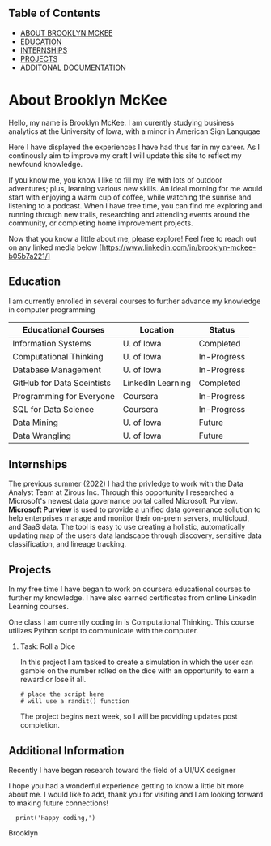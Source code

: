 ## Table of Contents

- [ABOUT BROOKLYN MCKEE](#About-Brooklyn-McKee)
- [EDUCATION](#Education)
- [INTERNSHIPS](#Internships)
- [PROJECTS](#Projects)
- [ADDITONAL DOCUMENTATION](#Additional-Informations)


# About Brooklyn McKee

Hello, my name is Brooklyn McKee. I am curently studying business analytics at the University of Iowa, with a minor in American Sign Langugae

Here I have displayed the experiences I have had thus far in my career. As I continously aim to improve my craft I will update this site to reflect my newfound knowledge.

If you know me, you know I like to fill my life with lots of outdoor adventures; plus, learning various new skills. An ideal morning for me would start with enjoying a warm cup of coffee, while watching the sunrise and listening to a podcast. When I have free time, you can find me exploring and running through new trails, researching and attending events around the community, or completing home improvement projects.

Now that you know a little about me, please explore! Feel free to reach out on any linked media below
[https://www.linkedin.com/in/brooklyn-mckee-b05b7a221/]



## Education

I am currently enrolled in several courses to further advance my knowledge in computer programming

Educational Courses | Location | Status
-------------|-------------|------
Information Systems | U. of Iowa | Completed
Computational Thinking | U. of Iowa | In-Progress
Database Management | U. of Iowa | In-Progress
GitHub for Data Sceintists | LinkedIn Learning | Completed
Programming for Everyone | Coursera | In-Progress
SQL for Data Science | Coursera | In-Progress
Data Mining | U. of Iowa | Future
Data Wrangling | U. of Iowa | Future



## Internships

The previous summer (2022) I had the privledge to work with the Data Analyst Team at Zirous Inc. Through this opportunity I researched a Microsoft's newest data governance portal called Microsoft Purview. **Microsoft Purview** is used to provide a unified data governance sollution to help enterprises manage and monitor their on-prem servers, multicloud, and SaaS data. The tool is easy to use creating a holistic, automatically updating map of the users data landscape through discovery, sensitive data classification, and lineage tracking. 




## Projects
In my free time I have began to work on coursera educational courses to further my knowledge. I have also earned certificates from online LinkedIn Learning courses. 

One class I am currently coding in is Computational Thinking. This course utilizes Python script to communicate with the computer.

1.  Task: Roll a Dice

    In this project I am tasked to create a simulation in which the user can gamble on the number 
    rolled on the dice with an opportunity to earn a reward or lose it all. 

        # place the script here
        # will use a randit() function
       

    The project begins next week, so I will be providing updates post completion. 



## Additional Information

Recently I have began research toward the field of a UI/UX designer


I hope you had a wonderful experience getting to know a little bit more about me. I would like to add, thank you for visiting and I am looking forward to making future connections!

```
  print('Happy coding,')
``` 
  Brooklyn

